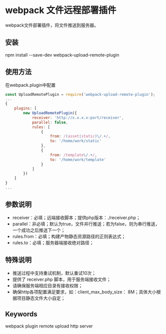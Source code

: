 # webpack 文件远程部署插件
webpack文件部署插件，将文件推送到服务器。

## 安装
npm install --save-dev webpack-upload-remote-plugin

## 使用方法
在webpack.plugin中配置

```js
const UploadRemotePlugin = require('webpack-upload-remote-plugin');
...
{
    plugins: [
        new UploadRemotePlugin({
            receiver: 'http://x.x.x.x:port/receiver',
            parallel: false,
            rules: [
                {
                    from: /(asset|static)\/.+/,
                    to: '/home/work/static'
                },
                {
                    from: /template\/.+/,
                    to: '/home/work/template'
                }
            ]
        })
    ]
}
...
```

## 参数说明
- receiver：必填；远端接收脚本；提供php版本：./receiver.php；
- parallel：非必填；默认为true，文件并行推送；若为false，则为串行推送，一个成功之后推送下一个；
- rules.from：必填；构建产物静态资源路径的正则表达式；
- rules.to：必填；服务器端接收绝对路径；

## 特殊说明
- 推送过程中支持重试机制，默认重试10次；
- 提供了 receiver.php 脚本，用于服务端接收文件；
- 请确保服务端相应目录有接收权限；
- 确保http各项配置满足要求，如：client_max_body_size： 8M；具体大小根据项目静态文件大小自定；

## Keywords
webpack plugin remote upload http server
